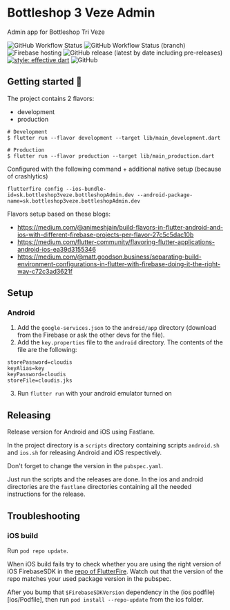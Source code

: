 # Bottleshop 3 Veze Admin

Admin app for Bottleshop Tri Veze

![GitHub Workflow Status](https://img.shields.io/github/workflow/status/cloudis-dev/bottleshop_admin/Flutter%20CI?logo=Flutter&logoColor=blue)
![GitHub Workflow Status (branch)](https://img.shields.io/github/workflow/status/cloudis-dev/bottleshop_admin/Flutter%20CD/master?label=deployment&logo=Firebase)
![Firebase hosting](https://img.shields.io/static/v1?style=flat&logo=flutter&logoColor=blue&label=platform&message=android%20|%20ios%20|%20pwa&color=lightgrey)
![GitHub release (latest by date including pre-releases)](https://img.shields.io/github/v/release/cloudis-dev/bottleshop_admin?include_prereleases)
[![style: effective dart](https://img.shields.io/badge/style-effective_dart-40c4ff.svg)](https://pub.dev/packages/effective_dart)
![GitHub](https://img.shields.io/github/license/cloudis-dev/bottleshop_admin?color=blue)

## Getting started 🚀

The project contains 2 flavors:
- development
- production

```console
# Development
$ flutter run --flavor development --target lib/main_development.dart

# Production
$ flutter run --flavor production --target lib/main_production.dart
```

Configured with the following command + additional native setup (because of crashlytics)
```console
flutterfire config --ios-bundle-id=sk.bottleshop3veze.bottleshopAdmin.dev --android-package-name=sk.bottleshop3veze.bottleshopAdmin.dev
```

Flavors setup based on these blogs:
- https://medium.com/@animeshjain/build-flavors-in-flutter-android-and-ios-with-different-firebase-projects-per-flavor-27c5c5dac10b
- https://medium.com/flutter-community/flavoring-flutter-applications-android-ios-ea39d3155346
- https://medium.com/@matt.goodson.business/separating-build-environment-configurations-in-flutter-with-firebase-doing-it-the-right-way-c72c3ad3621f

## Setup

### Android

1. Add the `google-services.json` to the `android/app` directory (download from the Firebase or ask the other devs for the file).
2. Add the `key.properties` file to the `android` directory.
The contents of the file are the following:
```
storePassword=cloudis
keyAlias=key
keyPassword=cloudis
storeFile=cloudis.jks
```
3. Run `flutter run` with your android emulator turned on

## Releasing

Release version for Android and iOS using Fastlane.

In the project directory is a `scripts` directory containing 
scripts `android.sh` and `ios.sh` for releasing Android and iOS respectively.

Don't forget to change the version in the `pubspec.yaml`.

Just run the scripts and the releases are done. 
In the ios and android directories are the `fastlane` directories 
containing all the needed instructions for the release.

## Troubleshooting

### iOS build

Run `pod repo update`.

When iOS build fails try to check whether you are using the right version of iOS FirebaseSDK in the [repo of FlutterFire](https://github.com/firebase/flutterfire/blob/master/packages/firebase_core/firebase_core/ios/firebase_sdk_version.rb).
Watch out that the version of the repo matches your used package version in the pubspec.

After you bump that `$FirebaseSDKVersion` dependency in the (ios podfile)[ios/Podfile], then run `pod install --repo-update` from the ios folder.
